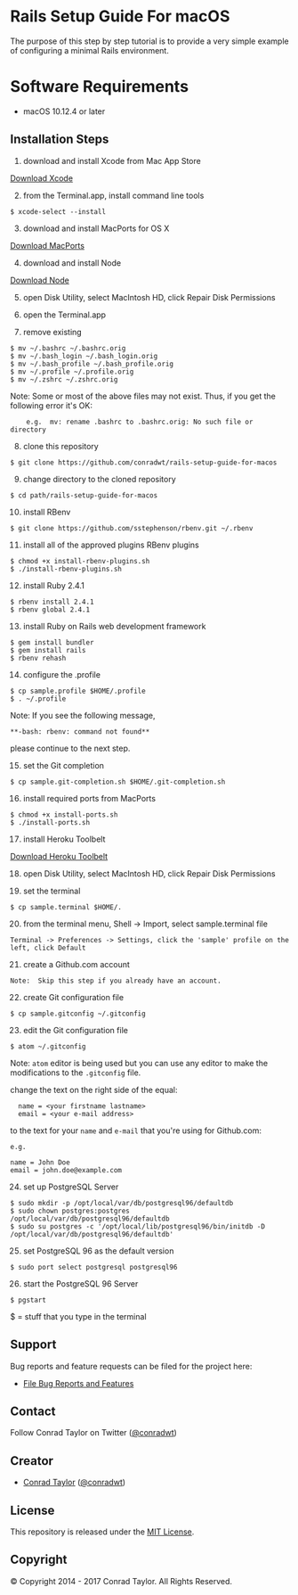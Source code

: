 Rails Setup Guide For macOS
=============================

The purpose of this step by step tutorial is to provide a very simple example of configuring a minimal Rails environment.

# Software Requirements

- macOS 10.12.4 or later

## Installation Steps

1) download and install Xcode from Mac App Store

  [Download Xcode](https://itunes.apple.com/us/app/xcode/id497799835?mt=12#)

2) from the Terminal.app, install command line tools

  ```
  $ xcode-select --install
  ```

3) download and install MacPorts for OS X

  [Download MacPorts](https://github.com/macports/macports-base/releases/download/v2.3.5/MacPorts-2.3.5-10.12-Sierra.pkg)

4) download and install Node

  [Download Node](https://nodejs.org/dist/v7.4.0/node-v7.4.0.pkg)

5) open Disk Utility, select MacIntosh HD, click Repair Disk Permissions

6) open the Terminal.app


7) remove existing

  ```
  $ mv ~/.bashrc ~/.bashrc.orig
  $ mv ~/.bash_login ~/.bash_login.orig
  $ mv ~/.bash_profile ~/.bash_profile.orig
  $ mv ~/.profile ~/.profile.orig
  $ mv ~/.zshrc ~/.zshrc.orig
  ```

  Note: Some or most of the above files may not exist.  Thus, if you get the
        following error it's OK:

        e.g.  mv: rename .bashrc to .bashrc.orig: No such file or directory

8) clone this repository

  ```
  $ git clone https://github.com/conradwt/rails-setup-guide-for-macos
  ```

9) change directory to the cloned repository

  ```
  $ cd path/rails-setup-guide-for-macos
  ```

10) install RBenv

  ```
  $ git clone https://github.com/sstephenson/rbenv.git ~/.rbenv
  ```

11) install all of the approved plugins RBenv plugins

  ```
  $ chmod +x install-rbenv-plugins.sh
  $ ./install-rbenv-plugins.sh
  ```

12) install Ruby 2.4.1

  ```
  $ rbenv install 2.4.1
  $ rbenv global 2.4.1
  ```

13) install Ruby on Rails web development framework

  ```
  $ gem install bundler
  $ gem install rails
  $ rbenv rehash
  ```

14) configure the .profile

  ```
  $ cp sample.profile $HOME/.profile
  $ . ~/.profile
  ```

  Note:  If you see the following message,

  ```
  **-bash: rbenv: command not found**
  ```

  please continue to the next step.

15) set the Git completion

  ```
  $ cp sample.git-completion.sh $HOME/.git-completion.sh
  ```

16) install required ports from MacPorts

  ```
  $ chmod +x install-ports.sh
  $ ./install-ports.sh
  ```

17) install Heroku Toolbelt

  [Download Heroku Toolbelt](https://toolbelt.heroku.com)

18) open Disk Utility, select MacIntosh HD, click Repair Disk Permissions

19) set the terminal

  ```
  $ cp sample.terminal $HOME/.
  ```

20) from the terminal menu, Shell -> Import, select sample.terminal file

  ```
  Terminal -> Preferences -> Settings, click the 'sample' profile on the left, click Default
  ```

21) create a Github.com account

  ```
  Note:  Skip this step if you already have an account.
  ```

22) create Git configuration file

  ```
  $ cp sample.gitconfig ~/.gitconfig
  ```

23) edit the Git configuration file

  ```
  $ atom ~/.gitconfig
  ```

  Note: `atom` editor is being used but you can use any editor to make the
        modifications to the `.gitconfig` file.  

  change the text on the right side of the equal:

	  name = <your firstname lastname>
	  email = <your e-mail address>

  to the text for your `name` and `e-mail` that you're using for Github.com:

    e.g.

    name = John Doe
    email = john.doe@example.com

24) set up PostgreSQL Server

  ```
  $ sudo mkdir -p /opt/local/var/db/postgresql96/defaultdb
  $ sudo chown postgres:postgres /opt/local/var/db/postgresql96/defaultdb
  $ sudo su postgres -c '/opt/local/lib/postgresql96/bin/initdb -D /opt/local/var/db/postgresql96/defaultdb'
  ```

25) set PostgreSQL 96 as the default version

  ```
  $ sudo port select postgresql postgresql96
  ```

26) start the PostgreSQL 96 Server

  ```
  $ pgstart
  ```

$ = stuff that you type in the terminal

## Support

Bug reports and feature requests can be filed for the <add project here> project here:

* [File Bug Reports and Features](https://github.com/conradwt/rails-setup-guide-for-macos/issues)

## Contact

Follow Conrad Taylor on Twitter ([@conradwt](https://twitter.com/conradwt))

## Creator

- [Conrad Taylor](http://github.com/conradwt) ([@conradwt](https://twitter.com/conradwt))

## License

This repository is released under the [MIT License](http://www.opensource.org/licenses/MIT).

## Copyright

&copy; Copyright 2014 - 2017 Conrad Taylor. All Rights Reserved.
